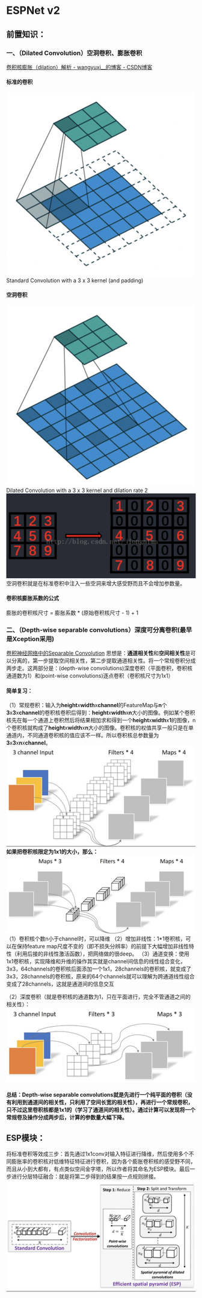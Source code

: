 # ESPNet v2
## 前置知识：
### 一、（Dilated Convolution）空洞卷积、膨胀卷积
[卷积核膨胀（dilation）解析 - wangyuxi__的博客 - CSDN博客](https://blog.csdn.net/wangyuxi__/article/details/83003357)
#### 标准的卷积
![ff62dada.png](images/1.jpg)
Standard Convolution with a 3 x 3 kernel (and padding)
#### 空洞卷积
![732eb0b1.png](images/2.jpg)
Dilated Convolution with a 3 x 3 kernel and dilation rate 2
![1e5b9622.png](images/3.jpg)
空洞卷积就是在标准卷积中注入一些空洞来增大感受野而且不会增加参数量。
#### 卷积核膨胀系数的公式
膨胀的卷积核尺寸 = 膨胀系数 * (原始卷积核尺寸 - 1) + 1
### 二、（Depth-wise separable convolutions）深度可分离卷积(最早是Xception采用)
[卷积神经网络中的Separable Convolution](https://yinguobing.com/separable-convolution/)
思想是：**通道相关性**和**空间相关性**是可以分离的，第一步提取空间相关性，第二步提取通道相关性。将一个常规卷积分成两步走。这两部分是：(depth-wise convolutions)深度卷积（平面卷积，卷积核通道数为1）和(point-wise convolutions)逐点卷积（卷积核尺寸为1x1）
#### 简单复习：
（1）常规卷积：输入为**height**x**width**x**channel**的FeatureMap与**n**个**3**x**3**x**channel**的卷积核卷积后得到：**height**x**width**x**n**大小的图像。例如某个卷积核先在每一个通道上卷积然后将结果相加求和得到一个**height**x**width**x**1**的图像，n个卷积核就构成了**height**x**width**x**n**大小的图像。卷积核的权值共享一般只是在单通道内，不同通道卷积核的值应该不一样。所以卷积核总参数量为**3**x**3**x**n**x**channel**。
![f293f042.png](images/4.jpg)
**如果把卷积核限定为1x1的大小，那么：**
![4e2e4b75.png](images/5.jpg)
（1）卷积核个数n小于channel时，可以降维
（2）增加非线性：1\*1卷积核，可以在保持feature map尺度不变的（即不损失分辨率）的前提下大幅增加非线性特性（利用后接的非线性激活函数），把网络做的很deep。
（3）通道变换：使用1x1卷积核，实现降维和升维的操作其实就是channel间信息的线性组合变化，3x3，64channels的卷积核后面添加一个1x1，28channels的卷积核，就变成了3x3，28channels的卷积核，原来的64个channels就可以理解为跨通道线性组合变成了28channels，这就是通道间的信息交互

（2）深度卷积（就是卷积核的通道数为1，只在平面进行，完全不管通道之间的相关性）：![e7fbbf69.png](images/6.jpg)
#### 总结：Depth-wise separable convolutions就是先进行一个纯平面的卷积（没有利用到通道间的相关性，只利用了空间长宽的相关性），再进行一个常规卷积，只不过这里卷积核都是1x1的（学习了通道间的相关性）。通过计算可以发现将一个常规卷及操作分成两步后，计算的参数量大幅下降。

## ESP模块：
将标准卷积等效成三步：首先通过1x1conv对输入特征进行降维，然后使用多个不同膨胀率的卷积核对低维特征特征进行卷积，因为各个膨胀卷积核的感受野不同，而且从小到大都有，有点类似空间金字塔，所以作者将其命名为ESP模块。最后一步进行分层特征融合：就是将第二步得到的结果按一点规则拼接。
![0829ae29.png](images/7.jpg)

